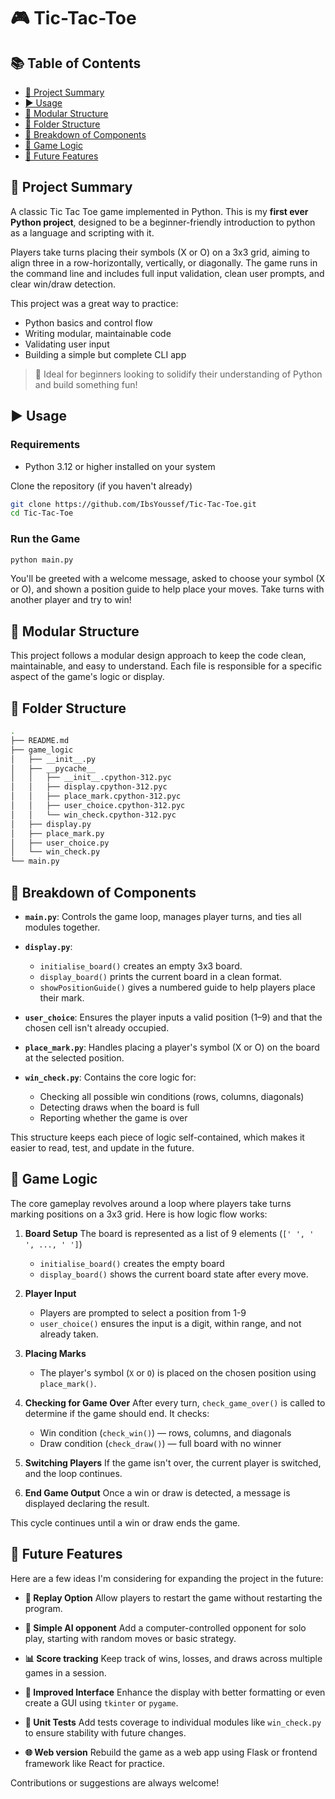 # 🎮 Tic-Tac-Toe

## 📚 Table of Contents

- [📝 Project Summary](#-project-summary)
- [▶️ Usage](#️-usage)
- [🧩 Modular Structure](#-modular-structure)
- [📁 Folder Structure](#-folder-structure)
- [🧱 Breakdown of Components](#-breakdown-of-components)
- [🧠 Game Logic](#-game-logic)
- [🚀 Future Features](#-future-features)

## 📝 Project Summary

A classic Tic Tac Toe game implemented in Python.
This is my **first ever Python project**, designed to be a beginner-friendly introduction to python as a language and scripting with it.

Players take turns placing their symbols (X or O) on a 3x3 grid, aiming to align three in a row-horizontally, vertically, or diagonally. The game runs in the command line and includes full input validation, clean user prompts, and clear win/draw detection.

This project was a great way to practice:
- Python basics and control flow
- Writing modular, maintainable code
- Validating user input
- Building a simple but complete CLI app

> 🎯 Ideal for beginners looking to solidify their understanding of Python and build something fun!

## ▶️ Usage

### Requirements
- Python 3.12 or higher installed on your system

Clone the repository (if you haven't already)

```bash
git clone https://github.com/IbsYoussef/Tic-Tac-Toe.git
cd Tic-Tac-Toe
```

### Run the Game

```bash
python main.py
```

You'll be greeted with a welcome message, asked to choose your symbol (X or O), and shown a position guide to help place your moves. Take turns with another player and try to win!

## 🧩 Modular Structure

This project follows a modular design approach to keep the code clean, maintainable, and easy to understand. Each file is responsible for a specific aspect of the game's logic or display. 

## 📁 Folder Structure

```bash
.
├── README.md
├── game_logic
│   ├── __init__.py
│   ├── __pycache__
│   │   ├── __init__.cpython-312.pyc
│   │   ├── display.cpython-312.pyc
│   │   ├── place_mark.cpython-312.pyc
│   │   ├── user_choice.cpython-312.pyc
│   │   └── win_check.cpython-312.pyc
│   ├── display.py
│   ├── place_mark.py
│   ├── user_choice.py
│   └── win_check.py
└── main.py
```

## 🧱 Breakdown of Components

- **`main.py`**:
    Controls the game loop, manages player turns, and ties all modules together.

- **`display.py`**:
    - `initialise_board()` creates an empty 3x3 board.
    - `display_board()` prints the current board in a clean format.
    - `showPositionGuide()` gives a numbered guide to help players place their mark.

- **`user_choice`**:
    Ensures the player inputs a valid position (1–9) and that the chosen cell isn't already occupied.

- **`place_mark.py`**:
    Handles placing a player's symbol (X or O) on the board at the selected position.

- **`win_check.py`**:
    Contains the core logic for:
     - Checking all possible win conditions (rows, columns, diagonals)
     - Detecting draws when the board is full
     - Reporting whether the game is over

This structure keeps each piece of logic self-contained, which makes it easier to read, test, and update in the future. 

## 🧠 Game Logic

The core gameplay revolves around a loop where players take turns marking positions on a 3x3 grid. Here is how logic flow works:

1. **Board Setup**
    The board is represented as a list of 9 elements (`[' ', ' ', ..., ' ']`)
    - `initialise_board()` creates the empty board
    - `display_board()` shows the current board state after every move.

2. **Player Input**
    - Players are prompted to select a position from 1-9
    - `user_choice()` ensures the input is a digit, within range, and not already taken.

3. **Placing Marks**
    - The player's symbol (`X` or `O`) is placed on the chosen position using `place_mark()`.

4. **Checking for Game Over**
    After every turn, `check_game_over()` is called to determine if the game should end. It checks:
    - Win condition (`check_win()`) — rows, columns, and diagonals
    - Draw condition (`check_draw()`) — full board with no winner

5. **Switching Players**
    If the game isn't over, the current player is switched, and the loop continues.

6. **End Game Output**
    Once a win or draw is detected, a message is displayed declaring the result.

This cycle continues until a win or draw ends the game.

## 🚀 Future Features

Here are a few ideas I'm considering for expanding the project in the future:

- **🔁 Replay Option**
    Allow players to restart the game without restarting the program.

- **🤖 Simple AI opponent**
    Add a computer-controlled opponent for solo play, starting with random moves or basic strategy.

- **📊 Score tracking**
    Keep track of wins, losses, and draws across multiple games in a session. 

- **🎨 Improved Interface**
    Enhance the display with better formatting or even create a GUI using `tkinter` or `pygame`.

- **🧪 Unit Tests**
    Add tests coverage to individual modules like `win_check.py` to ensure stability with future changes.

- **🌐 Web version**
    Rebuild the game as a web app using Flask or frontend framework like React for practice.

Contributions or suggestions are always welcome!